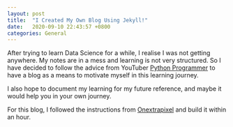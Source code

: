 ```yaml
---
layout: post
title:  "I Created My Own Blog Using Jekyll!"
date:   2020-09-10 22:43:57 +0800
categories: General
---
```


After trying to learn Data Science for a while, I realise I was not getting anywhere. My notes are in a mess and learning is not very structured. So I have decided to follow the advice from YouTuber [Python Programmer] to have a blog as a means to motivate myself in this learning journey.

I also hope to document my learning for my future reference, and maybe it would help you in your own journey.

For this blog, I followed the instructions from [Onextrapixel] and build it within an hour.

[Python Programmer]: https://www.youtube.com/channel/UC68KSmHePPePCjW4v57VPQg
[Onextrapixel]: https://onextrapixel.com/start-jekyll-blog-github-pages-free/
